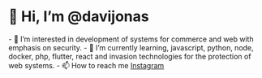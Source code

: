 <h1> 👋 Hi, I’m @davijonas </h1>
- 👀 I’m interested in development of systems for commerce and web with emphasis on security.
- 🌱 I’m currently learning, javascript, python, node, docker, php, flutter, react and invasion technologies for the protection of web systems.
- 📫 How to reach me <a href="https://www.instagram.com/david.jonas/">Instagram</a>

<!---
davijonas/davijonas is a ✨ special ✨ repository because its `README.md` (this file) appears on your GitHub profile.
You can click the Preview link to take a look at your changes.
--->
